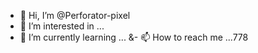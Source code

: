 - 👋 Hi, I’m @Perforator-pixel
- 👀 I’m interested in ...
- 🌱 I’m currently learning ...
&- 📫 How to reach me ...778

<!---
Perforator-pixel/Perforator-pixel is a ✨ special ✨ repository because its `README.md` (this file) appears on your GitHub profile.
You can click the Preview link to take a look at your changes.
--->
